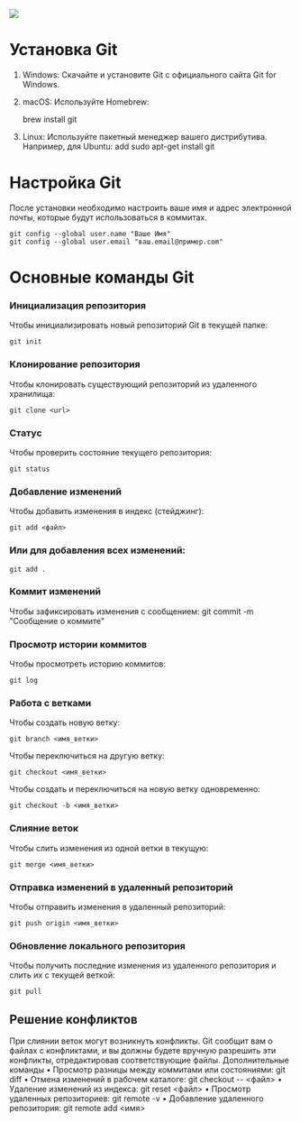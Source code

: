 ![](https://github.githubassets.com/assets/git-commit-199ab3f3f652.png)
# Установка Git
1.	Windows: Скачайте и установите Git с официального сайта Git for Windows.
2.	macOS: Используйте Homebrew:

    brew install git

3.	Linux: Используйте пакетный менеджер вашего дистрибутива. Например, для Ubuntu:
    add
    sudo apt-get install git

# Настройка Git

После установки необходимо настроить ваше имя и адрес электронной почты, которые будут использоваться в коммитах.

    git config --global user.name "Ваше Имя"
    git config --global user.email "ваш.email@пример.com"


# Основные команды Git

### Инициализация репозитория
Чтобы инициализировать новый репозиторий Git в текущей папке:

    git init
### Клонирование репозитория
Чтобы клонировать существующий репозиторий из удаленного хранилища:

    git clone <url>

### Статус
Чтобы проверить состояние текущего репозитория:

    git status

### Добавление изменений
Чтобы добавить изменения в индекс (стейджинг):

    git add <файл>

### Или для добавления всех изменений:
    git add .
### Коммит изменений

Чтобы зафиксировать изменения с сообщением:
    git commit -m "Сообщение о коммите"
### Просмотр истории коммитов
Чтобы просмотреть историю коммитов:

    git log

### Работа с ветками
Чтобы создать новую ветку:

    git branch <имя_ветки>
Чтобы переключиться на другую ветку:

    git checkout <имя_ветки>
Чтобы создать и переключиться на новую ветку одновременно:

    git checkout -b <имя_ветки>
### Слияние веток
Чтобы слить изменения из одной ветки в текущую:

    git merge <имя_ветки>
### Отправка изменений в удаленный репозиторий
Чтобы отправить изменения в удаленный репозиторий:

    git push origin <имя_ветки>
### Обновление локального репозитория
Чтобы получить последние изменения из удаленного репозитория и слить их с текущей веткой:

    git pull
## Решение конфликтов
При слиянии веток могут возникнуть конфликты. Git сообщит вам о файлах с конфликтами, и вы должны будете вручную разрешить эти конфликты, отредактировав соответствующие файлы.
Дополнительные команды
•	Просмотр разницы между коммитами или состояниями: git diff
•	Отмена изменений в рабочем каталоге: git checkout -- <файл>
•	Удаление изменений из индекса: git reset <файл>
•	Просмотр удаленных репозиториев: git remote -v
•	Добавление удаленного репозитория: git remote add <имя> 